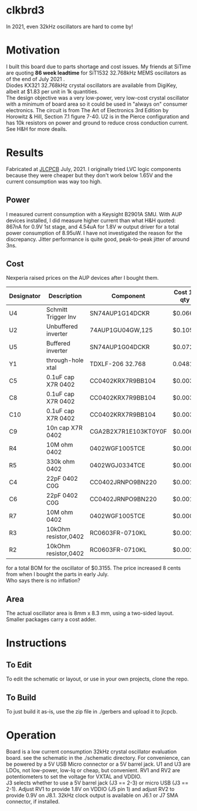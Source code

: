 # clkbrd3
In 2021, even 32kHz oscillators are hard to come by!  
# Motivation
I built this board due to parts shortage and cost issues.  My friends at SiTime are quoting **86 week leadtime** for SiT1532 32.768kHz MEMS oscillators as of the end of July 2021 .  
Diodes KX321 32.768kHz crystal oscillators are available from DigiKey, albeit at $1.83 per unit in 1k quantities.  
The design objective was a very low-power, very low-cost crystal oscillator with a minimum of board area so it could be used in "always on" consumer electronics.  The circuit is from The Art of Electronics 3rd Edition by Horowitz & Hill, Section 7.1 figure 7-40.  U2 is in the Pierce configuration and has 10k resistors on power and ground to reduce cross conduction current.  See H&H for more deails.  
# Results
Fabricated at [JLCPCB](URL "https://jlcpcb.com") July, 2021.  I originally tried LVC logic components because they were cheaper but they don't work below 1.65V and the current consumption was way too high.  
## Power 
I measured current consumption with a Keysight B2901A SMU. With AUP devices installed, I did measure higher current than what H&H quoted: 867nA for 0.9V 1st stage, and 4.54uA for 1.8V w output driver for a total power consumption of 8.95uW.  I have not investigated the reason for the discrepancy.  Jitter performance is quite good, peak-to-peak jitter of around 3ns.  
## Cost
Nexperia raised prices on the AUP devices after I bought them.  

Designator  | Description | Component | Cost 1k qty
------------ | -------------| ------------- | -------------
U4 | Schmitt Trigger Inv |SN74AUP1G14DCKR | $0.066
U2 | Unbuffered inverter | 74AUP1GU04GW,125 | $0.1059
U5 | Buffered inverter | SN74AUP1G04DCKR | $0.072
Y1 | through-hole xtal | TDXLF-206 32.768 | 0.0481
C5 | 0.1uF cap X7R 0402 | CC0402KRX7R9BB104 | $0.0031            
C8 | 0.1uF cap X7R 0402 | CC0402KRX7R9BB104| $0.0031
C10 | 0.1uF cap X7R 0402| CC0402KRX7R9BB104| $0.0031
C9 | 10n cap X7R 0402   | CGA2B2X7R1E103KT0Y0F | $0.0069
R4 | 10M ohm 0402 | 0402WGF1005TCE | $0.0007
R5 | 330k ohm 0402 | 0402WGJ0334TCE | $0.0005
C4 | 22pF 0402 C0G | CC0402JRNPO9BN220 | $0.001
C6 | 22pF 0402 C0G | CC0402JRNPO9BN220 | $0.001
R7 | 10M ohm 0402| 0402WGF1005TCE | $0.0007
R3 | 10kOhm resistor,0402| RC0603FR-0710KL | $0.0012
R2 | 10kOhm resistor,0402| RC0603FR-0710KL | $0.0012

for a total BOM for the oscillator of $0.3155.  The price increased 8 cents from when I bought the parts in early July.  
Who says there is no inflation?
## Area
The actual oscillator area is 8mm x 8.3 mm, using a two-sided layout.  Smaller packages carry a cost adder.
# Instructions
## To Edit
To edit the schematic or layout, or use in your own projects, clone the repo.  
## To Build
To just build it as-is, use the zip file in ./gerbers and upload it to jlcpcb.
# Operation
Board is a low current consumption 32kHz crystal oscillator evaluation board.  see the schematic in the ./schematic directory.  For convenience, can be powered by a 5V USB Micro connector or a 5V barrel jack.  U1 and U3 are LDOs, not low-power, low-Iq or cheap, but convenient.  RV1 and RV2 are potentiometers to set the voltage for VXTAL and VDDIO.  
J3 selects whether to use a 5V barrel jack (J3 == 2-3) or micro USB (J3 == 2-1).  Adjust RV1 to provide 1.8V on VDDIO (J5 pin 1) and adjust RV2 to provide 0.9V on J8.1.  32kHz clock output is available on J6.1 or J7 SMA connector, if installed.  
